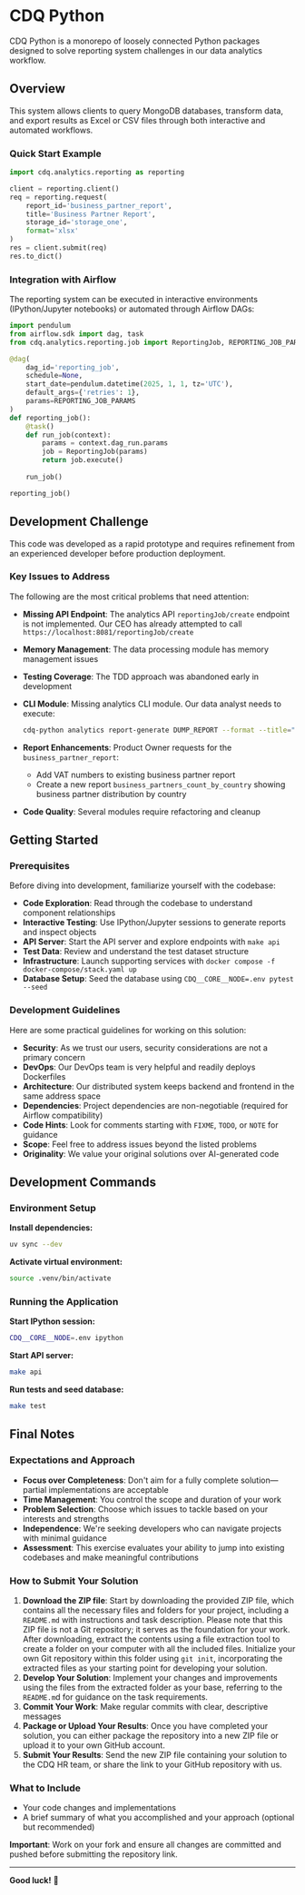 # CDQ Python

CDQ Python is a monorepo of loosely connected Python packages designed to solve reporting system challenges in our data analytics workflow.

## Overview

This system allows clients to query MongoDB databases, transform data, and export results as Excel or CSV files through both interactive and automated workflows.

### Quick Start Example

```python
import cdq.analytics.reporting as reporting

client = reporting.client()
req = reporting.request(
    report_id='business_partner_report',
    title='Business Partner Report',
    storage_id='storage_one',
    format='xlsx'
)
res = client.submit(req)
res.to_dict()
```

### Integration with Airflow

The reporting system can be executed in interactive environments (IPython/Jupyter notebooks) or automated through Airflow DAGs:

```python
import pendulum
from airflow.sdk import dag, task
from cdq.analytics.reporting.job import ReportingJob, REPORTING_JOB_PARAMS

@dag(
    dag_id='reporting_job',
    schedule=None,
    start_date=pendulum.datetime(2025, 1, 1, tz='UTC'),
    default_args={'retries': 1},
    params=REPORTING_JOB_PARAMS
)
def reporting_job():
    @task()
    def run_job(context):
        params = context.dag_run.params
        job = ReportingJob(params)
        return job.execute()
    
    run_job()

reporting_job()
```

## Development Challenge

This code was developed as a rapid prototype and requires refinement from an experienced developer before production deployment.

### Key Issues to Address

The following are the most critical problems that need attention:

- **Missing API Endpoint**: The analytics API `reportingJob/create` endpoint is not implemented. Our CEO has already attempted to call `https://localhost:8081/reportingJob/create`

- **Memory Management**: The data processing module has memory management issues

- **Testing Coverage**: The TDD approach was abandoned early in development

- **CLI Module**: Missing analytics CLI module. Our data analyst needs to execute:
  ```bash
  cdq-python analytics report-generate DUMP_REPORT --format --title="I feel good"
  ```

- **Report Enhancements**: Product Owner requests for the `business_partner_report`:
  - Add VAT numbers to existing business partner report
  - Create a new report `business_partners_count_by_country` showing business partner distribution by country

- **Code Quality**: Several modules require refactoring and cleanup

## Getting Started

### Prerequisites

Before diving into development, familiarize yourself with the codebase:

- **Code Exploration**: Read through the codebase to understand component relationships
- **Interactive Testing**: Use IPython/Jupyter sessions to generate reports and inspect objects
- **API Server**: Start the API server and explore endpoints with `make api`
- **Test Data**: Review and understand the test dataset structure
- **Infrastructure**: Launch supporting services with `docker compose -f docker-compose/stack.yaml up`
- **Database Setup**: Seed the database using `CDQ__CORE__NODE=.env pytest --seed`

### Development Guidelines

Here are some practical guidelines for working on this solution:

- **Security**: As we trust our users, security considerations are not a primary concern
- **DevOps**: Our DevOps team is very helpful and readily deploys Dockerfiles
- **Architecture**: Our distributed system keeps backend and frontend in the same address space
- **Dependencies**: Project dependencies are non-negotiable (required for Airflow compatibility)
- **Code Hints**: Look for comments starting with `FIXME`, `TODO`, or `NOTE` for guidance
- **Scope**: Feel free to address issues beyond the listed problems
- **Originality**: We value your original solutions over AI-generated code

## Development Commands

### Environment Setup

**Install dependencies:**
```bash
uv sync --dev
```

**Activate virtual environment:**
```bash
source .venv/bin/activate
```

### Running the Application

**Start IPython session:**
```bash
CDQ__CORE__NODE=.env ipython
```

**Start API server:**
```bash
make api
```

**Run tests and seed database:**
```bash
make test
```

## Final Notes

### Expectations and Approach

- **Focus over Completeness**: Don't aim for a fully complete solution—partial implementations are acceptable
- **Time Management**: You control the scope and duration of your work
- **Problem Selection**: Choose which issues to tackle based on your interests and strengths  
- **Independence**: We're seeking developers who can navigate projects with minimal guidance
- **Assessment**: This exercise evaluates your ability to jump into existing codebases and make meaningful contributions

### How to Submit Your Solution

1. **Download the ZIP file**: Start by downloading the provided ZIP file, which contains all the necessary files and folders for your project, including a `README.md` with instructions and task description. Please note that this ZIP file is not a Git repository; it serves as the foundation for your work. After downloading, extract the contents using a file extraction tool to create a folder on your computer with all the included files. Initialize your own Git repository within this folder using `git init`, incorporating the extracted files as your starting point for developing your solution.
2. **Develop Your Solution**: Implement your changes and improvements using the files from the extracted folder as your base, referring to the `README.m`d for guidance on the task requirements.
3. **Commit Your Work**: Make regular commits with clear, descriptive messages
4. **Package or Upload Your Results**: Once you have completed your solution, you can either package the repository into a new ZIP file or upload it to your own GitHub account.
5. **Submit Your Results**: Send the new ZIP file containing your solution to the CDQ HR team, or share the link to your GitHub repository with us.

### What to Include

- Your code changes and implementations
- A brief summary of what you accomplished and your approach (optional but recommended)

**Important**: Work on your fork and ensure all changes are committed and pushed before submitting the repository link.

---

**Good luck!** 🚀
